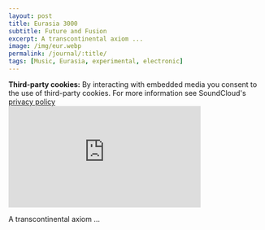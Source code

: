 ```yaml
---
layout: post
title: Eurasia 3000
subtitle: Future and Fusion
excerpt: A transcontinental axiom ...
image: /img/eur.webp
permalink: /journal/:title/
tags: [Music, Eurasia, experimental, electronic]
---
```


<div class="box-cookies"><b>Third-party cookies:</b> By interacting with embedded media you consent to the use of third-party cookies. For more information see SoundCloud's <a href="https://soundcloud.com/pages/privacy">privacy policy<i class="fas fa-external-link-alt" role="presentation"></i></a>
</div>

<div class="padded">
<iframe width="75%" height="200" scrolling="no" frameborder="no" src="https://w.soundcloud.com/player/?url=https%3A//api.soundcloud.com/tracks/546801969&color=%23c0bdba&auto_play=false&hide_related=true&show_comments=true&show_user=true&show_reposts=false&show_teaser=true&visual=true"></iframe>
</div>

A transcontinental axiom ...
